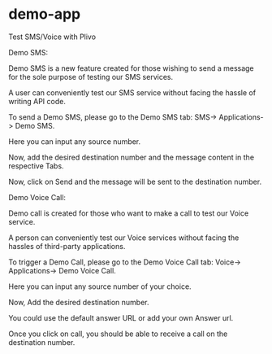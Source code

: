 # demo-app
Test SMS/Voice with Plivo


Demo SMS:

Demo SMS is a new feature created for those wishing to send a message for the sole purpose of testing our SMS services.

A user can conveniently test our SMS service without facing the hassle of writing API code.


To send a Demo SMS, please go to the Demo SMS tab:
SMS-> Applications-> Demo SMS.

Here you can input any source number.

Now, add the desired destination number and the message content in the respective Tabs.

Now, click on Send and the message will be sent to the destination number.



Demo Voice Call:

Demo call is created for those who want to make a call to test our Voice service.

A person can conveniently test our Voice services without facing the hassles of third-party applications.

To trigger a Demo Call, please go to the Demo Voice Call tab:
Voice-> Applications-> Demo Voice Call.

Here you can input any source number of your choice.

Now, Add the desired destination number.

You could use the default answer URL or add your own Answer url.

Once you click on call, you should be able to receive a call on the destination number.


